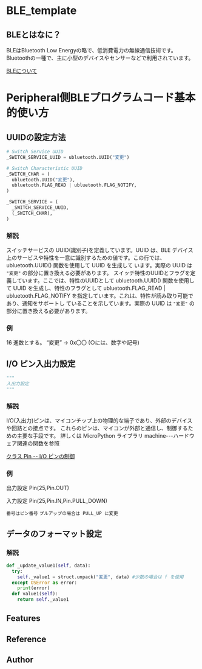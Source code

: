 # BLE_template

## BLEとはなに？

BLEはBluetooth Low Energyの略で、低消費電力の無線通信技術です。Bluetoothの一種で、主に小型のデバイスやセンサーなどで利用されています。

[BLEについて](https://www.musen-connect.co.jp/blog/course/trial-production/ble-beginner-1/)

# Peripheral側BLEプログラムコード基本的使い方

## UUIDの設定方法

```python
# Switch Service UUID
_SWITCH_SERVICE_UUID = ubluetooth.UUID("変更")

# Switch Characteristic UUID
_SWITCH_CHAR = (
  ubluetooth.UUID("変更"),
  ubluetooth.FLAG_READ | ubluetooth.FLAG_NOTIFY,
)

_SWITCH_SERVICE = (
  _SWITCH_SERVICE_UUID,
  (_SWITCH_CHAR),
)
```

### 解説

スイッチサービスの UUID(識別子)を定義しています。UUID は、BLE デバイス上のサービスや特性を一意に識別するための値です。この行では、ubluetooth.UUID() 関数を使用して UUID を生成して います。実際の UUID は `"変更"` の部分に置き換える必要があります。
スイッチ特性のUUIDとフラグを定義しています。ここでは、特性のUUIDとして ubluetooth.UUID() 関数を使用して UUID を生成し、特性のフラグとして ubluetooth.FLAG_READ | ubluetooth.FLAG_NOTIFY を指定しています。これは、特性が読み取り可能であり、通知をサポートし ていることを示しています。実際の UUID は `"変更"` の部分に置き換える必要があります。

### 例

16 進数とする。
“変更” → 0x〇〇 (○には、数字や記号)

## I/O ピン入出力設定

```python
"""
入出力設定
"""
```

### 解説

I/O(入出力)ピンは、マイコンチップ上の物理的な端子であり、外部のデバイスや回路との接点です。
これらのピンは、マイコンが外部と通信し、制御するための主要な手段です。
詳しくは MicroPython ライブラリ machine---ハードウェア関連の関数を参照

[クラス Pin -- I/O ピンの制御](https://micropython-docs-ja.readthedocs.io/ja/latest/library/machine.Pin.html)

### 例

出力設定 Pin(25,Pin.OUT)

入力設定 Pin(25,Pin.IN,Pin.PULL_DOWN)

`番号はピン番号`
`プルアップの場合は PULL_UP に変更`

## データのフォーマット設定

### 解説

```python
def _update_value1(self, data):
  try:
    self._value1 = struct.unpack("変更", data) #少数の場合は f を使用
  except OSError as error:
    print(error)
  def value1(self):
    return self._value1
```

## Features

## Reference

## Author
